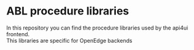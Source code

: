 # ABL procedure libraries
In this repository you can find the procedure libraries used by the api4ui frontend. <br/>
This libraries are specific for OpenEdge backends
